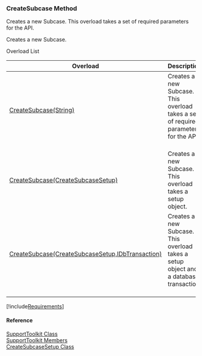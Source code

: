 ﻿### CreateSubcase Method

Creates a new Subcase. This overload takes a set of required parameters for the API.

Creates a new Subcase.

Overload List

| Overload | Description |
| --- | --- |
| [CreateSubcase(String)](FChoice.Toolkits.Clarify~FChoice.Toolkits.Clarify.Support.SupportToolkit~CreateSubcase(String).md) | Creates a new Subcase. This overload takes a set of required parameters for the API.   |
| [CreateSubcase(CreateSubcaseSetup)](FChoice.Toolkits.Clarify~FChoice.Toolkits.Clarify.Support.SupportToolkit~CreateSubcase(CreateSubcaseSetup).md) | Creates a new Subcase. This overload takes a setup object.   |
| [CreateSubcase(CreateSubcaseSetup,IDbTransaction)](FChoice.Toolkits.Clarify~FChoice.Toolkits.Clarify.Support.SupportToolkit~CreateSubcase(CreateSubcaseSetup,IDbTransaction).md) | Creates a new Subcase. This overload takes a setup object and a database transaction.   |

[!include[Requirements](../partials/requirements.md)]



#### Reference

[SupportToolkit Class](FChoice.Toolkits.Clarify~FChoice.Toolkits.Clarify.Support.SupportToolkit.md)  
[SupportToolkit Members](FChoice.Toolkits.Clarify~FChoice.Toolkits.Clarify.Support.SupportToolkit_members.md)  
[CreateSubcaseSetup Class](FChoice.Toolkits.Clarify~FChoice.Toolkits.Clarify.Support.CreateSubcaseSetup.md)